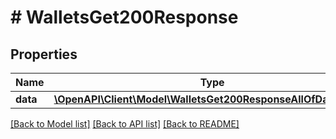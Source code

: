 # # WalletsGet200Response

## Properties

Name | Type | Description | Notes
------------ | ------------- | ------------- | -------------
**data** | [**\OpenAPI\Client\Model\WalletsGet200ResponseAllOfDataInner[]**](WalletsGet200ResponseAllOfDataInner.md) |  | [optional]

[[Back to Model list]](../../README.md#models) [[Back to API list]](../../README.md#endpoints) [[Back to README]](../../README.md)
